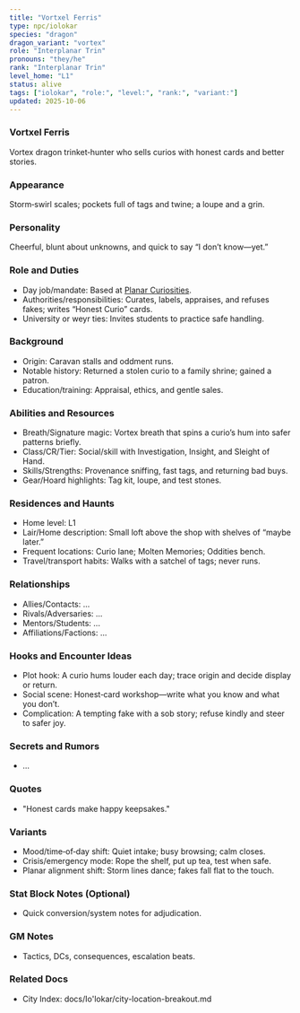 ```yaml
---
title: "Vortxel Ferris"
type: npc/iolokar
species: "dragon"
dragon_variant: "vortex"
role: "Interplanar Trin"
pronouns: "they/he"
rank: "Interplanar Trin"
level_home: "L1"
status: alive
tags: ["iolokar", "role:", "level:", "rank:", "variant:"]
updated: 2025-10-06
---
```

### Vortxel Ferris

Vortex dragon trinket‑hunter who sells curios with honest cards and better stories.

### Appearance

Storm‑swirl scales; pockets full of tags and twine; a loupe and a grin.

### Personality

Cheerful, blunt about unknowns, and quick to say “I don’t know—yet.”

### Role and Duties

- Day job/mandate: Based at [Planar Curiosities](docs/Io'lokar/Locations/planar-curiosities.md).
- Authorities/responsibilities: Curates, labels, appraises, and refuses fakes; writes “Honest Curio” cards.
- University or weyr ties: Invites students to practice safe handling.

### Background

- Origin: Caravan stalls and oddment runs.
- Notable history: Returned a stolen curio to a family shrine; gained a patron.
- Education/training: Appraisal, ethics, and gentle sales.

### Abilities and Resources

- Breath/Signature magic: Vortex breath that spins a curio’s hum into safer patterns briefly.
- Class/CR/Tier: Social/skill with Investigation, Insight, and Sleight of Hand.
- Skills/Strengths: Provenance sniffing, fast tags, and returning bad buys.
- Gear/Hoard highlights: Tag kit, loupe, and test stones.

### Residences and Haunts

- Home level: L1
- Lair/Home description: Small loft above the shop with shelves of “maybe later.”
- Frequent locations: Curio lane; Molten Memories; Oddities bench.
- Travel/transport habits: Walks with a satchel of tags; never runs.

### Relationships

- Allies/Contacts: ...
- Rivals/Adversaries: ...
- Mentors/Students: ...
- Affiliations/Factions: ...

### Hooks and Encounter Ideas

 - Plot hook: A curio hums louder each day; trace origin and decide display or return.
 - Social scene: Honest‑card workshop—write what you know and what you don’t.
 - Complication: A tempting fake with a sob story; refuse kindly and steer to safer joy.

### Secrets and Rumors

- ...

### Quotes

- "Honest cards make happy keepsakes."

### Variants

 - Mood/time‑of‑day shift: Quiet intake; busy browsing; calm closes.
 - Crisis/emergency mode: Rope the shelf, put up tea, test when safe.
 - Planar alignment shift: Storm lines dance; fakes fall flat to the touch.

### Stat Block Notes (Optional)

- Quick conversion/system notes for adjudication.

### GM Notes

- Tactics, DCs, consequences, escalation beats.

### Related Docs

- City Index: docs/Io'lokar/city-location-breakout.md
